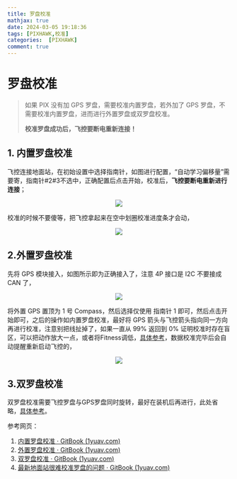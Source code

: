 ```yaml
---
title: 罗盘校准
mathjax: true
date: 2024-03-05 19:18:36
tags: [PIXHAWK,校准]
categories:  [PIXHAWK]
comment: true
---
```


# 罗盘校准

> 如果 PIX 没有加 GPS 罗盘，需要校准内置罗盘，若外加了 GPS 罗盘，不需要校准内置罗盘，进而进行外置罗盘或双罗盘校准。
>
> **校准罗盘成功后，飞控要断电重新连接！**

## 1. 内置罗盘校准

飞控连接地面站，在初始设置中选择指南针，如图进行配置，“自动学习偏移量”需要寄，指南针#2#3不选中，正确配置后点击开始，校准后，**飞控要断电重新进行连接**；

<div align = "center"><img src="in_compass.png"  width=""  height = "" /></div>

校准的时候不要傻等，把飞控拿起来在空中划圈校准进度条才会动，

<div align = "center"><img src="in_campass2.png"  width=""  height = "" /></div>

## 2.外置罗盘校准

先将 GPS 模块接入，如图所示即为正确接入了，注意 4P 接口是 I2C 不要接成 CAN 了，

<div align = "center"><img src="out_compass1.png"  width=""  height = "" /></div>

将外置 GPS 置顶为 1 号 Compass，然后选择仅使用 指南针 1 即可，然后点击开始即可，之后的操作如内置罗盘校准，最好将 GPS 箭头与飞控箭头指向同一方向再进行校准，注意别把线扯掉了，如果一直从 99% 返回到 0% 证明校准时存在盲区，可以把动作放大一点，或者将Fitness调低，[具体参考](http://pix.1yuav.com/zui-xin-di-mian-zhan-wu-fa-xiao-zhun-luo-pan-de-wen-ti.html)，数据校准完毕后会自动提醒重新启动飞控的，

<div align = "center"><img src="out_compass2.png"  width=""  height = "" /></div>

## 3.双罗盘校准

双罗盘校准需要飞控罗盘与GPS罗盘同时旋转，最好在装机后再进行，此处省略，[具体参考](http://pix.1yuav.com/luo-pan-xiao-zhun.html)。



参考网页：

1. [内置罗盘校准 · GitBook (1yuav.com)](http://pix.1yuav.com/nei-zhi-luo-pan-xiao-zhun.html)
2. [外置罗盘校准 · GitBook (1yuav.com)](http://pix.1yuav.com/wai-zhi-luo-pan-xiao-zhun.html)
3. [双罗盘校准 · GitBook (1yuav.com)](http://pix.1yuav.com/luo-pan-xiao-zhun.html)
4. [最新地面站很难校准罗盘的问题 · GitBook (1yuav.com)](http://pix.1yuav.com/zui-xin-di-mian-zhan-wu-fa-xiao-zhun-luo-pan-de-wen-ti.html)